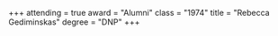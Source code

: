 +++
attending  = true
award      = "Alumni"
class      = "1974"
title      = "Rebecca Gediminskas"
degree     = "DNP"
+++
